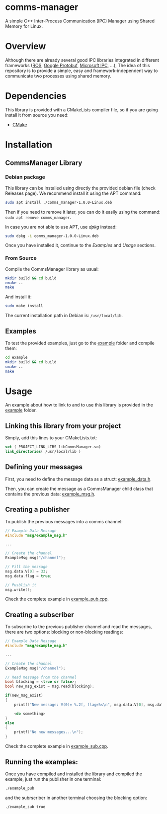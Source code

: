 # comms-manager
A simple C++ Inter-Process Communication (IPC) Manager using Shared Memory for Linux.

# Overview
Although there are already several good IPC libraries integrated in different frameworks ([ROS](https://www.ros.org/), [Google Protobuf](https://developers.google.com/protocol-buffers), [Microsoft IPC](https://github.com/microsoft/IPC), ...), The idea of this repository is to provide a simple, easy and framework-independent way to communicate two processes using shared memory.

# Dependencies
This library is provided with a CMakeLists compiler file, so if you are going install it from source you need:
* [CMake](https://cmake.org/)

# Installation

## CommsManager Library

### Debian package
This library can be installed using directly the provided debian file (check Releases page). We recommend install it using the APT command:
```bash
sudo apt install ./comms_manager-1.0.0-Linux.deb
```
Then if you need to remove it later, you can do it easily using the command: `sudo apt remove comms_manager`.

In case you are not able to use APT, use *dpkg* instead:
```bash
sudo dpkg -i comms_manager-1.0.0-Linux.deb
```

Once you have installed it, continue to the *Examples* and *Usage* sections.

### From Source
Compile the CommsManager library as usual:
```bash
mkdir build && cd build
cmake ..
make
```
And install it:
```bash
sudo make install
```
The current installation path in Debian is: `/usr/local/lib`.

## Examples
To test the provided examples, just go to the [example](example/) folder and compile them:
```bash
cd example
mkdir build && cd build
cmake ..
make
```

# Usage
An example about how to link to and to use this library is provided in the [example](example/) folder.

## Linking this library from your project
Simply, add this lines to your CMakeLists.txt:
```cmake
set ( PROJECT_LINK_LIBS libCommsManager.so)
link_directories( /usr/local/lib )
```

## Defining your messages

First, you need to define the message data as a struct:  [example_data.h](example/msg/example_data.h).

Then, you can create the message as a CommsManager child class that contains the previous data: [example_msg.h](example/msg/example_msg.h).

## Creating a publisher

To publish the previous messages into a comms channel:

```cpp
// Example Data Message
#include "msg/example_msg.h"

...

// Create the channel
ExampleMsg msg("/channel");

// Fill the message
msg.data.V[0] = 33;
msg.data.flag = true;

// Pusblish it
msg.write();
```

Check the complete example in [example_pub.cpp](example/example_pub.cpp).

## Creating a subscriber

To subscribe to the previous publisher channel and read the messages, there are two options: blocking or non-blocking readings:

```cpp
// Example Data Message
#include "msg/example_msg.h"

...

// Create the channel
ExampleMsg msg("/channel");

// Read message from the channel
bool blocking = <true or false>;
bool new_msg_exist = msg.read(blocking);

if(new_msg_exist)
{
    printf("New message: V(0)= %.2f, flag=%s\n", msg.data.V[0], msg.data.flag == false?"false":"true");

    <do something>
}
else
{
    printf("No new messages...\n");
}

```

Check the complete example in [example_sub.cpp](example/example_sub.cpp).


## Running the examples:

Once you have compiled and installed the library and compiled the example, just run the publisher in one terminal:

```bash
./example_pub
```

and the subrscriber in another terminal choosing the blocking option:

```bash
./example_sub true
```